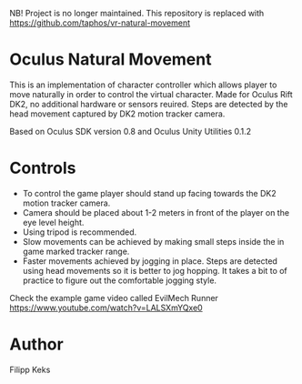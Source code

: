 NB! Project is no longer maintained. This repository is replaced with https://github.com/taphos/vr-natural-movement


Oculus Natural Movement
=======================

This is an implementation of character controller which allows player to move naturally in order to control the virtual character.
Made for Oculus Rift DK2, no additional hardware or sensors reuired. Steps are detected by the head movement captured by DK2 motion tracker camera.

Based on Oculus SDK version 0.8 and Oculus Unity Utilities 0.1.2

Controls
========

 * To control the game player should stand up facing towards the DK2 motion tracker camera.
 * Camera should be placed about 1-2 meters in front of the player on the eye level height.
 * Using tripod is recommended.
 * Slow movements can be achieved by making small steps inside the in game marked tracker range.
 * Faster movements achieved by jogging in place. Steps are detected using head movements so it is better to jog hopping. It takes a bit to of practice to figure out the comfortable jogging style.

 Check the example game video called EvilMech Runner https://www.youtube.com/watch?v=LALSXmYQxe0

Author
======

Filipp Keks